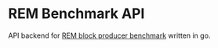 # REM Benchmark API
 API backend for [REM block producer benchmark](https://github.com/eon-llc/rem-benchmark) written in go.
